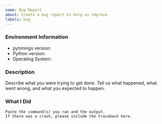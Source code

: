 ```yaml
---
name: Bug Report
about: Create a bug report to help us improve
labels: bug
---
```


<!-- Please search existing issues to avoid creating duplicates. -->

### Environment Information

-   pytimings version:
-   Python version:
-   Operating System:

### Description

Describe what you were trying to get done.
Tell us what happened, what went wrong, and what you expected to happen.

### What I Did

```
Paste the command(s) you ran and the output.
If there was a crash, please include the traceback here.
```
